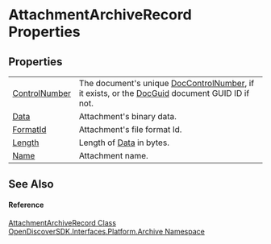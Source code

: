 # AttachmentArchiveRecord Properties




## Properties
<table>
<tr>
<td><a href="7d376be9-d2c8-34e0-cc9d-19a606d3fadd">ControlNumber</a></td>
<td>The document's unique <a href="5bf04a4e-5496-1528-2730-041321ca181e">DocControlNumber</a>, if it exists, or the <a href="1eceddf2-da6a-3a4d-970e-982a7d42eca6">DocGuid</a> document GUID ID if not.</td></tr>
<tr>
<td><a href="7472f1f2-519a-51f3-c370-3d2b60c25fdf">Data</a></td>
<td>Attachment's binary data.</td></tr>
<tr>
<td><a href="d76ea014-9648-fc82-4125-3eb84ef2c306">FormatId</a></td>
<td>Attachment's file format Id.</td></tr>
<tr>
<td><a href="dc51784b-2f00-3588-fe83-6c9b395498d8">Length</a></td>
<td>Length of <a href="7472f1f2-519a-51f3-c370-3d2b60c25fdf">Data</a> in bytes.</td></tr>
<tr>
<td><a href="cf4ef8c9-457a-6694-fe96-6798f77d9327">Name</a></td>
<td>Attachment name.</td></tr>
</table>

## See Also


#### Reference
<a href="8bd8f365-3a76-f961-f8e0-79e933bd986f">AttachmentArchiveRecord Class</a>  
<a href="dcc346b4-4dbe-f061-4b93-52d6a0a6fe6f">OpenDiscoverSDK.Interfaces.Platform.Archive Namespace</a>  
